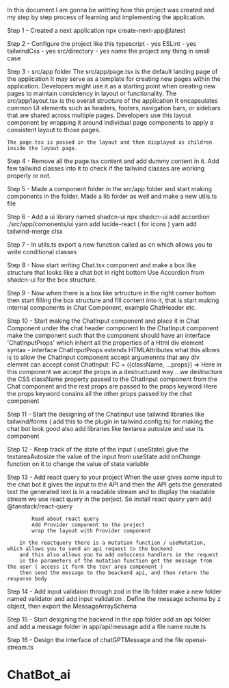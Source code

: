 In this document I am gonna be writting how this project was created and my step by step process of learning and implementing the application.


Step 1  - Created a next application 
	npx create-next-app@latest

Step 2  - Configure the project like this 
	typescript  	- yes
	ESLint 			- yes
	tailwindCss 	- yes
	src/directory	- yes
	name the project any thing in small case 

Step 3  - src/app folder 
	The src/app/page.tsx is the default landing page of the application 
		It may serve as a template for creating new pages within the application.
		Developers might use it as a starting point when creating new pages to maintain consistency in layout or functionality.
	The src/app/layout.tsx is the overall structure of the application 
		It encapsulates common UI elements such as headers, footers, navigation bars, or sidebars that are shared across multiple pages.
		Developers use this layout component by wrapping it around individual page components to apply a consistent layout to those pages.

	The page.tsx is passed in the layout and then displayed as children inside the layout page.

Step 4  - Remove all the page.tsx content and add dummy content in it. Add few tailwind classes into it to check if the tailwind classes are working properly or not.

Step 5  - Made a component folder in the src/app folder and start making components in the folder.
		Made a lib folder as well and make a new utils.ts file 

Step 6  - Add a ui library named shadcn-ui 
			npx shadcn-ui add accordion
				./src/app/comonents/ui
			yarn add lucide-react  ( for icons )
			yarn add tailwind-merge clsx

Step 7  - In utils.ts export a new function called as cn 
			which allows you to write conditional classes

Step 8  - Now start writing Chat.tsx component and make a box like structure that looks like a chat bot in right bottom
		Use Accordion from shadcn-ui for the box structure.

Step 9  - Now when there is a box like srtructure in the right corner bottom then start filling the box structure and fill content into it,
		that is start making internal components in Chat Component, example ChatHeader etc.

Step 10 - Start making the ChatInput component and place it in Chat Component under the chat header component 
		In the ChatInput component make the component such that
				the component should have an interface 'ChatInputProps' which inherit all the properties of a Html div element 
													syntax - interface ChatInputProps extends HTMLAttributes<HTMLDivElement> 
				what this allows is to allow the ChatInput component accept argumennts that any div elemrnt can accept 
													const ChatInput: FC<ChatInputProps> = ({className, ...props}) => 
				Here in this component we accept the props in a destructured way... we destructure the CSS className property passed to the ChatInput component from the Chat component and the rest props are passed to the props keyword 
				Here the props keyword conains all the other props passed by the chat component

Step 11 - Start the designing of the ChatInput 
		use tailwind libraries like tailwind/forms ( add this to the plugin in tailwind.config.ts) for making the chat bot look good
		also add libraries like textarea autosize  and use its component

Step 12 - Keep track of the state of the input ( useState)
		give the textareaAutosize the value of the input from useState 
		add onChange function on it to change the value of state variable

Step 13 - Add react query to your project
		When the user gives some input to the chat bot it gives the input to the API and then the API gets the generated text 
		the generated text is in a readable stream and to display the readable stream we use react query in the porject. So install react query 
			yarn add @tanstack/react-query 

			Read about react query 
			Add Provider component to the project 
			wrap the layout with Provider component 

		In the reactquery there is a mutation function / useMutation,  which allows you to send an api request to the backend 
		and this also allows you to add onSuccess handlers in the request 
		in the parameters of the mutation function get the message from the user ( access it form the texr area component )
		then send the message to the beackend api, and then return the response body

Step 14 - Add input validaion through zod
		in the lib folder make a new folder named validator and add input validation .
		Define the message schema by z object, then export the MessageArraySchema 

Step 15 - Start designing the backend 
		In the app folder add an api folder and add a message folder 
		in app/api/message add a file name route.ts 

Step 16 - Design the interface of chatGPTMessage 
	 	and the file openai-stream.ts
# ChatBot_ai
